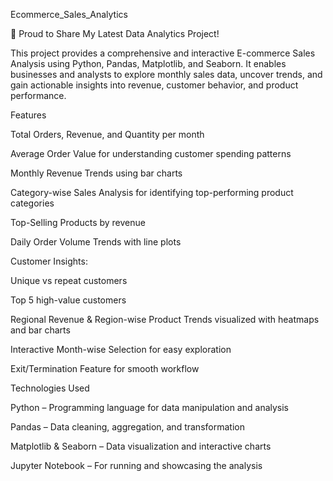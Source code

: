 Ecommerce_Sales_Analytics

🌟 Proud to Share My Latest Data Analytics Project!

This project provides a comprehensive and interactive E-commerce Sales Analysis using Python, Pandas, Matplotlib, and Seaborn. It enables businesses and analysts to explore monthly sales data, uncover trends, and gain actionable insights into revenue, customer behavior, and product performance.

Features

Total Orders, Revenue, and Quantity per month

Average Order Value for understanding customer spending patterns

Monthly Revenue Trends using bar charts

Category-wise Sales Analysis for identifying top-performing product categories

Top-Selling Products by revenue

Daily Order Volume Trends with line plots

Customer Insights:

Unique vs repeat customers

Top 5 high-value customers

Regional Revenue & Region-wise Product Trends visualized with heatmaps and bar charts

Interactive Month-wise Selection for easy exploration

Exit/Termination Feature for smooth workflow

Technologies Used

Python – Programming language for data manipulation and analysis

Pandas – Data cleaning, aggregation, and transformation

Matplotlib & Seaborn – Data visualization and interactive charts

Jupyter Notebook – For running and showcasing the analysis
